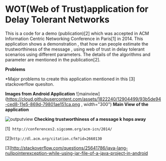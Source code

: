 # WOT(Web of Trust)application for Delay Tolerant Networks

This is a code for a demo (publication)[2] which was accepted in ACM Information Centric Networking Conference in Paris[1] in 2014.
This application shows a demonstration , that how can people estimate the trustworthiness of the message , using web of trust in delay tolerant scenarios using different parameters. The details of the algorithms and parameter are mentioned in the publication[2].

**Problems**

*Major problems to create this application mentioned in this [3] stackoverflow quesiton.


**Images from Android Application**
![mainview](https://cloud.githubusercontent.com/assets/1822240/12904499/93b5de94-ced8-11e5-869d-79801ae151ca.png , width="300")
**Main View of the application**

![outputview](https://cloud.githubusercontent.com/assets/1822240/12904500/949b9d6c-ced8-11e5-83aa-481e5fa49779.png)
**Checking trustworthiness of a message k hops away**


[1]` http://conferences2.sigcomm.org/acm-icn/2014/`

[2]`http://dl.acm.org/citation.cfm?id=2660130`

[3]http://stackoverflow.com/questions/25641786/java-lang-nullpointerexception-while-using-jar-file-of-a-java-project-in-android



